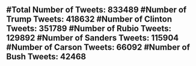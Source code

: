 #Total Number of Tweets: 833489 
#Number of Trump Tweets: 418632
#Number of Clinton Tweets: 351789
#Number of Rubio Tweets: 129892
#Number of Sanders Tweets: 115904
#Number of Carson Tweets: 66092
#Number of Bush Tweets: 42468
---
